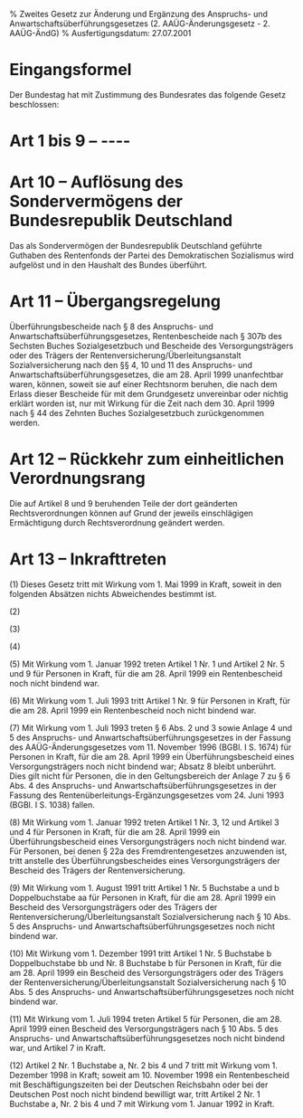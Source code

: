 % Zweites Gesetz zur Änderung und Ergänzung des Anspruchs- und Anwartschaftsüberführungsgesetzes  (2. AAÜG-Änderungsgesetz - 2. AAÜG-ÄndG)
% Ausfertigungsdatum: 27.07.2001
 
# Eingangsformel

Der Bundestag hat mit Zustimmung des Bundesrates das folgende Gesetz beschlossen:

# Art 1 bis 9 – ----

# Art 10 – Auflösung des Sondervermögens der Bundesrepublik Deutschland

Das als Sondervermögen der Bundesrepublik Deutschland geführte Guthaben des Rentenfonds der Partei des Demokratischen Sozialismus wird aufgelöst und in den Haushalt des Bundes überführt.

# Art 11 – Übergangsregelung

Überführungsbescheide nach § 8 des Anspruchs- und Anwartschaftsüberführungsgesetzes, Rentenbescheide nach § 307b des Sechsten Buches Sozialgesetzbuch und Bescheide des Versorgungsträgers oder des Trägers der Rentenversicherung/Überleitungsanstalt Sozialversicherung nach den §§ 4, 10 und 11 des Anspruchs- und Anwartschaftsüberführungsgesetzes, die am 28. April 1999 unanfechtbar waren, können, soweit sie auf einer Rechtsnorm beruhen, die nach dem Erlass dieser Bescheide für mit dem Grundgesetz unvereinbar oder nichtig erklärt worden ist, nur mit Wirkung für die Zeit nach dem 30. April 1999 nach § 44 des Zehnten Buches Sozialgesetzbuch zurückgenommen werden.

# Art 12 – Rückkehr zum einheitlichen Verordnungsrang

Die auf Artikel 8 und 9 beruhenden Teile der dort geänderten Rechtsverordnungen können auf Grund der jeweils einschlägigen Ermächtigung durch Rechtsverordnung geändert werden.

# Art 13 – Inkrafttreten

(1) Dieses Gesetz tritt mit Wirkung vom 1. Mai 1999 in Kraft, soweit in den folgenden Absätzen nichts Abweichendes bestimmt ist.

(2)

(3)

(4)

(5) Mit Wirkung vom 1. Januar 1992 treten Artikel 1 Nr. 1 und Artikel 2 Nr. 5 und 9 für Personen in Kraft, für die am 28. April 1999 ein Rentenbescheid noch nicht bindend war.

(6) Mit Wirkung vom 1. Juli 1993 tritt Artikel 1 Nr. 9 für Personen in Kraft, für die am 28. April 1999 ein Rentenbescheid noch nicht bindend war.

(7) Mit Wirkung vom 1. Juli 1993 treten § 6 Abs. 2 und 3 sowie Anlage 4 und 5 des Anspruchs- und Anwartschaftsüberführungsgesetzes in der Fassung des AAÜG-Änderungsgesetzes vom 11. November 1996 (BGBl. I S. 1674) für Personen in Kraft, für die am 28. April 1999 ein Überführungsbescheid eines Versorgungsträgers noch nicht bindend war; Absatz 8 bleibt unberührt. Dies gilt nicht für Personen, die in den Geltungsbereich der Anlage 7 zu § 6 Abs. 4 des Anspruchs- und Anwartschaftsüberführungsgesetzes in der Fassung des Rentenüberleitungs-Ergänzungsgesetzes vom 24. Juni 1993 (BGBl. I S. 1038) fallen.

(8) Mit Wirkung vom 1. Januar 1992 treten Artikel 1 Nr. 3, 12 und Artikel 3 und 4 für Personen in Kraft, für die am 28. April 1999 ein Überführungsbescheid eines Versorgungsträgers noch nicht bindend war. Für Personen, bei denen § 22a des Fremdrentengesetzes anzuwenden ist, tritt anstelle des Überführungsbescheides eines Versorgungsträgers der Bescheid des Trägers der Rentenversicherung.

(9) Mit Wirkung vom 1. August 1991 tritt Artikel 1 Nr. 5 Buchstabe a und b Doppelbuchstabe aa für Personen in Kraft, für die am 28. April 1999 ein Bescheid des Versorgungsträgers oder des Trägers der Rentenversicherung/Überleitungsanstalt Sozialversicherung nach § 10 Abs. 5 des Anspruchs- und Anwartschaftsüberführungsgesetzes noch nicht bindend war.

(10) Mit Wirkung vom 1. Dezember 1991 tritt Artikel 1 Nr. 5 Buchstabe b Doppelbuchstabe bb und Nr. 8 Buchstabe b für Personen in Kraft, für die am 28. April 1999 ein Bescheid des Versorgungsträgers oder des Trägers der Rentenversicherung/Überleitungsanstalt Sozialversicherung nach § 10 Abs. 5 des Anspruchs- und Anwartschaftsüberführungsgesetzes noch nicht bindend war.

(11) Mit Wirkung vom 1. Juli 1994 treten Artikel 5 für Personen, die am 28. April 1999 einen Bescheid des Versorgungsträgers nach § 10 Abs. 5 des Anspruchs- und Anwartschaftsüberführungsgesetzes noch nicht bindend war, und Artikel 7 in Kraft.

(12) Artikel 2 Nr. 1 Buchstabe a, Nr. 2 bis 4 und 7 tritt mit Wirkung vom 1. Dezember 1998 in Kraft; soweit am 10. November 1998 ein Rentenbescheid mit Beschäftigungszeiten bei der Deutschen Reichsbahn oder bei der Deutschen Post noch nicht bindend bewilligt war, tritt Artikel 2 Nr. 1 Buchstabe a, Nr. 2 bis 4 und 7 mit Wirkung vom 1. Januar 1992 in Kraft.
